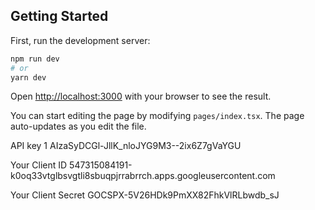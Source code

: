 ## Getting Started

First, run the development server:

```bash
npm run dev
# or
yarn dev
```

Open [http://localhost:3000](http://localhost:3000) with your browser to see the result.

You can start editing the page by modifying `pages/index.tsx`. The page auto-updates as you edit the file.

API key 1
AIzaSyDCGl-JllK_nloJYG9M3--2ix6Z7gVaYGU


Your Client ID
547315084191-k0oq33vtglbsvgtli8sbuqpjrrabrrch.apps.googleusercontent.com


Your Client Secret
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